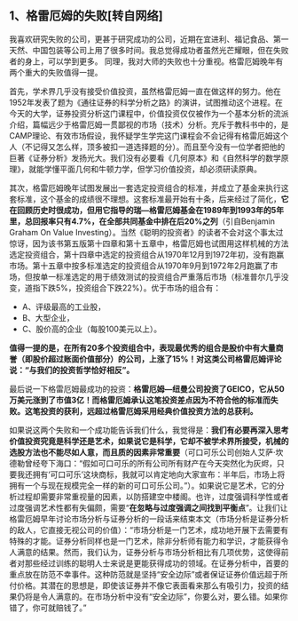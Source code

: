 ## 1、格雷厄姆的失败[转自网络]

我喜欢研究失败的公司，更甚于研究成功的公司，近期在宜进利、福记食品、第一天然、中国包装等公司上用了很多时间。我总觉得成功者虽然光芒耀眼，但在失败者的身上，可以学到更多。
同理，我对大师的失败也十分重视。格雷厄姆晚年有两个重大的失败值得一提。

首先，学术界几乎没有接受价值投资，虽然格雷厄姆一直在做这样的努力。他在1952年发表了题为《通往证券的科学分析之路》的演讲，试图推动这个进程。在今天的大学，证券投资分析这门课程中，价值投资仅仅被作为一个基本分析的流派介绍，篇幅远少于格雷厄姆一贯鄙视的市场（技术）分析。充斥于教科书中的，是CAMP理论、有效市场假设，我怀疑学生学完这门课程会不会记得有格雷厄姆这个人（不记得又怎么样，顶多被扣一道选择题的分）。而且至今没有一位学者把他的巨著《证券分析》发扬光大。我们没有必要看《几何原本》和《自然科学的数学原理》，就能学懂平面几何和牛顿力学，但学习价值投资，却必须研读原典。

其次，格雷厄姆晚年试图发展出一套选定投资组合的标准，并成立了基金来执行这套标准，这个基金的成绩很不理想。这套标准最开始有十条，后来经过了简化，**它在回顾历史时很成功，但用它指导的瑞—格雷厄姆基金在1989年到1993年的5年里，总回报率只有4.7%，在全部共同基金中排在后20%之列**（引自Benjamin Graham On Value Investing）。当然《聪明的投资者》的读者不会对这个事太过惊讶，因为该书第五版第十四章和第十五章中，格雷厄姆也试图用这样机械的方法选定投资组合，第十四章中选定的投资组合从1970年12月到1972年初，没有跑赢市场。第十五章中按多标准选定的投资组合从1970年9月到1972年2月跑赢了市场，但按单一标准选定的用于绩效测试的投资组合严重落后市场（标准普尔几乎没变，道指下跌5%，投资组合下跌22%）。优于市场的组合有：

* A、评级最高的工业股，
* B、大型企业，
* C、股价高的企业（每股100美元以上）。

**值得一提的是，在所有20多个投资组合中，表现最优秀的组合是股价中有大量商誉（即股价超过账面价值部分）的公司，上涨了15%！对这类公司格雷厄姆评论说：“与我们的投资哲学恰好相反”。**

最后说一下格雷厄姆最成功的投资：**格雷厄姆—纽曼公司投资了GEICO，它从50万美元涨到了市值3亿！而格雷厄姆承认这笔投资差点因为不符合他的标准而失败。这笔投资的获利，远超过格雷厄姆采用经典价值投资方法的总获利。**

如果说这两个失败和一个成功能告诉我们什么，我觉得是：**我们有必要再深入思考价值投资究竟是科学还是艺术，如果说它是科学，它却不被学术界所接受，机械的选股方法也不能尽如人意，而且质的因素非常重要**（可口可乐公司创始人艾萨·坎德勒曾经夸下海口：“假如可口可乐的所有公司所有财产在今天突然化为灰烬，只要我还拥有‘可口可乐’这块商标，我就可以肯定地向大家宣布：半年后，市场上将拥有一个与现在规模完全一样的新的可口可乐公司。”）。如果说它是艺术，它的分析过程却需要非常重视量的因素，以防搭建空中楼阁。也许，过度强调科学性或者过度强调艺术性都有失偏颇，需要“**在忽略与过度强调之间找到平衡点**”。让我们让格雷厄姆早年讨论市场分析与证券分析的一段话来结束本文（市场分析是证券分析的敌人，它直接无视公司的价值）：“市场分析是一门艺术，成功地开展下去需要有特殊的才能。证券分析同样也是一门艺术，除非分析师有能力和学识，才能获得令人满意的结果。然而，我们认为，证券分析与市场分析相比有几项优势，这使得前者对那些经过训练的聪明人士来说是更能获得成功的领域。在证券分析中，首要的重点放在防范不幸事件。这种防范就是坚持“安全边际”或者保证证券价值远超于所付价格。其潜在的思想是，即使该证券并不像它表面看来那么有吸引力，投资的结果仍将是令人满意的。在市场分析中没有“安全边际”，你要么对，要么错。如果你错了，你可就赔钱了。”